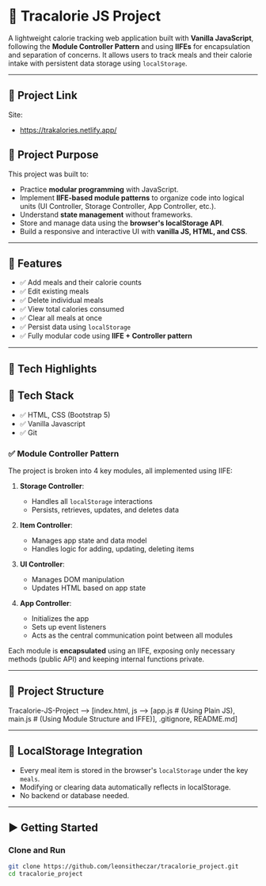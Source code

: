 # 🥗 Tracalorie JS Project

A lightweight calorie tracking web application built with **Vanilla JavaScript**, following the **Module Controller Pattern** and using **IIFEs** for encapsulation and separation of concerns. It allows users to track meals and their calorie intake with persistent data storage using `localStorage`.

---
## 📌 Project Link
Site: 
 - https://trakalories.netlify.app/

## 📌 Project Purpose

This project was built to:

- Practice **modular programming** with JavaScript.
- Implement **IIFE-based module patterns** to organize code into logical units (UI Controller, Storage Controller, App Controller, etc.).
- Understand **state management** without frameworks.
- Store and manage data using the **browser's localStorage API**.
- Build a responsive and interactive UI with **vanilla JS, HTML, and CSS**.

---

## 🚀 Features

- ✅ Add meals and their calorie counts  
- ✅ Edit existing meals  
- ✅ Delete individual meals  
- ✅ View total calories consumed  
- ✅ Clear all meals at once  
- ✅ Persist data using `localStorage`  
- ✅ Fully modular code using **IIFE + Controller pattern**

---

## 🧠 Tech Highlights

## 🚀 Tech Stack

- ✅ HTML, CSS (Bootstrap 5)
- ✅ Vanilla Javascript
- ✅ Git  

### ✅ Module Controller Pattern

The project is broken into 4 key modules, all implemented using IIFE:

1. **Storage Controller**:  
   - Handles all `localStorage` interactions  
   - Persists, retrieves, updates, and deletes data

2. **Item Controller**:  
   - Manages app state and data model  
   - Handles logic for adding, updating, deleting items

3. **UI Controller**:  
   - Manages DOM manipulation  
   - Updates HTML based on app state

4. **App Controller**:  
   - Initializes the app  
   - Sets up event listeners  
   - Acts as the central communication point between all modules

Each module is **encapsulated** using an IIFE, exposing only necessary methods (public API) and keeping internal functions private.

---

## 📁 Project Structure

Tracalorie-JS-Project --> [index.html, js --> [app.js # (Using Plain JS), main.js # (Using Module Structure and IFFE)], .gitignore, README.md]

---

## 💾 LocalStorage Integration

- Every meal item is stored in the browser's `localStorage` under the key `meals`.
- Modifying or clearing data automatically reflects in localStorage.
- No backend or database needed.

---

## ▶️ Getting Started

### Clone and Run

```bash
git clone https://github.com/leonsitheczar/tracalorie_project.git
cd tracalorie_project
